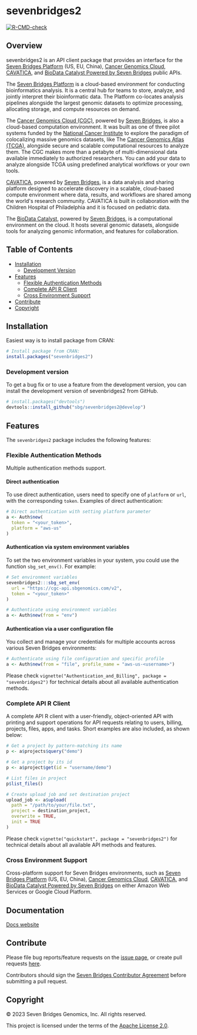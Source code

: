 # sevenbridges2 <!-- omit in toc -->

<!-- badges: start -->
  [![R-CMD-check](https://github.com/sbg/sevenbridges2/actions/workflows/R-CMD-check.yaml/badge.svg)](https://github.com/sbg/sevenbridges2/actions/workflows/R-CMD-check.yaml)
  <!-- badges: end -->

## Overview <!-- omit in toc -->

sevenbridges2 is an API client package that provides an interface for the [Seven Bridges Platform](https://www.sevenbridges.com/) (US, EU, China), [Cancer Genomics Cloud](https://www.cancergenomicscloud.org/), [CAVATICA](http://www.cavatica.org/), and [BioData Catalyst Powered by Seven Bridges](https://platform.sb.biodatacatalyst.nhlbi.nih.gov/) public APIs.

The [Seven Bridges Platform](https://www.sevenbridges.com/) is a cloud-based environment for conducting bioinformatics analysis. It is a central hub for teams to store, analyze, and jointly interpret their bioinformatic data. The Platform co-locates analysis pipelines alongside the largest genomic datasets to optimize processing, allocating storage, and compute resources on demand.

The [Cancer Genomics Cloud (CGC)](https://www.cancergenomicscloud.org/), powered by [Seven Bridges](https://www.sevenbridges.com/), is also a cloud-based computation environment. It was built as one of three pilot systems funded by the [National Cancer Institute](https://www.cancer.gov) to explore the paradigm of colocalizing massive genomics datasets, like The [Cancer Genomics Atlas (TCGA)](https://cancergenome.nih.gov), alongside secure and scalable computational resources to analyze them. The CGC makes more than a petabyte of multi-dimensional data available immediately to authorized researchers. You can add your data to analyze alongside TCGA using predefined analytical workflows or your own tools.

[CAVATICA](http://www.cavatica.org/), powered by [Seven Bridges](https://www.sevenbridges.com), is a data analysis and sharing platform designed to accelerate discovery in a scalable, cloud-based compute environment where data, results, and workflows are shared among the world's research community. CAVATICA is built in collaboration with the Children Hospital of Philadelphia and it is focused on pediatric data.

The [BioData Catalyst](https://platform.sb.biodatacatalyst.nhlbi.nih.gov/), powered by [Seven Bridges](https://www.sevenbridges.com), is a computational environment on the cloud. It hosts several genomic datasets, alongside tools for analyzing genomic information, and features for collaboration.

## Table of Contents <!-- omit in toc -->

- [Installation](#installation)
  - [Development Version](#development-version)
- [Features](#features)
  - [Flexible Authentication Methods](#flexible-authentication-methods)
  - [Complete API R Client](#complete-api-r-client)
  - [Cross Environment Support](#cross-environment-support)
- [Contribute](#contribute)
- [Copyright](#copyright)

## Installation

Easiest way is to install package from CRAN:

``` r
# Install package from CRAN:
install.packages("sevenbridges2")
```
### Development version

To get a bug fix or to use a feature from the development version, you
can install the development version of sevenbridges2 from GitHub.

``` r
# install.packages("devtools")
devtools::install_github("sbg/sevenbridges2@develop")
```

## Features

The `sevenbridges2` package includes the following features:

### Flexible Authentication Methods

Multiple authentication methods support.

#### Direct authentication

To use direct authentication, users need to specify one of `platform` or `url`,
with the corresponding `token`. Examples of direct authentication:

```r
# Direct authentication with setting platform parameter
a <- Auth$new(
  token = "<your_token>",
  platform = "aws-us"
)
```

#### Authentication via system environment variables

To set the two environment variables in your system, you could use
the function `sbg_set_env()`. For example:

```r
# Set environment variables
sevenbridges2:::sbg_set_env(
  url = "https://cgc-api.sbgenomics.com/v2",
  token = "<your_token>"
)

# Authenticate using environment variables
a <- Auth$new(from = "env")
```

#### Authentication via a user configuration file

You collect and manage your credentials for multiple accounts across various 
Seven Bridges environments:

```r
# Authenticate using file configuration and specific profile
a <- Auth$new(from = "file", profile_name = "aws-us-<username>")
```


Please check `vignette("Authentication_and_Billing", package = "sevenbridges2")` for technical details about all available authentication methods.

### Complete API R Client

A complete API R client with a user-friendly, object-oriented API with printing and support operations for API requests relating to users, billing, projects, files, apps, and tasks. Short examples are also included, as shown below:

```r
# Get a project by pattern-matching its name
p <- a$projects$query("demo")

# Get a project by its id
p <- a$project$get(id = "username/demo")

# List files in project
p$list_files()

# Create upload job and set destination project
upload_job <- a$upload(
  path = "/path/to/your/file.txt",
  project = destination_project,
  overwrite = TRUE,
  init = TRUE
)
```

Please check `vignette("quickstart", package = "sevenbridges2")` for technical details about all available API methods and features.

### Cross Environment Support

Cross-platform support for Seven Bridges environments, such as [Seven Bridges Platform](https://www.sevenbridges.com/) (US, EU, China), [Cancer Genomics Cloud](https://www.cancergenomicscloud.org/), [CAVATICA](http://www.cavatica.org/), and [BioData Catalyst Powered by Seven Bridges](https://platform.sb.biodatacatalyst.nhlbi.nih.gov/) on either Amazon Web Services or Google Cloud Platform.

## Documentation

[Docs website](https://r-stack.pages.sbgenomics.com/sevenbridges2/)

## Contribute

Please file bug reports/feature requests on the [issue page](https://github.com/sbg/sevenbridges/issues), or create pull requests [here](https://github.com/sbg/sevenbridges2/pulls).

Contributors should sign the [Seven Bridges Contributor Agreement](https://secure.na1.echosign.com/public/esignWidget?wid=CBFCIBAA3AAABLblqZhAqt_9rHEqy2MggS0uWRmKHUN2HYi8DWNjkgg5N68iKAhRFTy7k2AOEpRHMMorxc_0*) before submitting a pull request.

## Copyright

© 2023 Seven Bridges Genomics, Inc. All rights reserved.

This project is licensed under the terms of the [Apache License 2.0](LICENSE).
